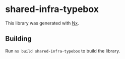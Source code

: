 # shared-infra-typebox

This library was generated with [Nx](https://nx.dev).

## Building

Run `nx build shared-infra-typebox` to build the library.
